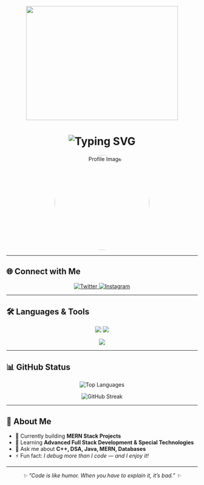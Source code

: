 <!-- ====================== HEADER / BANNER ====================== -->
<p align="center">
  <img src="https://backiee.com/static/wallpapers/1920x1080/386745.jpg" width="400" height="300" />
</p>

<!-- ====================== ANIMATED INTRO ====================== -->
<h1 align="center">
  <img src="https://readme-typing-svg.herokuapp.com?font=Fira+Code&weight=500&size=28&pause=1000&color=36BCF7&center=true&vCenter=true&width=600&lines=Hi+%F0%9F%91%8B%2C+I'm+Kunwar+Singh;Full+Stack+Web+Developer;Turning+Ideas+Into+Reality;Always+Learning+New+Things" alt="Typing SVG" />
</h1>

<!-- ====================== PROFILE IMAGE ====================== -->
<p align="center">
  <img src="https://raw.githubusercontent.com/kunwarsingh123/kunwarsingh123/main/profile.png" width="250" style="border-radius:50%" alt="Profile Image" />
</p>

---

## 🌐 Connect with Me
<p align="center">
  <a href="https://twitter.com/ajaysingh149515" target="_blank">
    <img src="https://img.shields.io/twitter/follow/ajaysingh149515?logo=twitter&style=for-the-badge" alt="Twitter" />
  </a>
  <a href="https://instagram.com/ajay_singh_bhadoria" target="_blank">
    <img src="https://img.shields.io/badge/Instagram-%23E4405F?style=for-the-badge&logo=instagram&logoColor=white" alt="Instagram" />
  </a>
</p>

---

## 🛠 Languages & Tools
<p align="center">
  <a href="#"><img src="https://skillicons.dev/icons?i=html,css,js,react,nodejs,express,mongodb,mysql&theme=dark" /></a>  
  <a href="#"><img src="https://skillicons.dev/icons?i=java,python,cpp,c,electron,git,github,vscode&theme=dark" /></a>
</p>

<p align="center">
  <img src="https://img.shields.io/badge/Tools-%F0%9F%9A%80-blue?style=for-the-badge" />
</p>

---

## 📊 GitHub Status
<p align="center">
  <img src="https://github-readme-stats.vercel.app/api/top-langs?username=kunwarsingh123&show_icons=true&locale=en&layout=compact&theme=tokyonight" alt="Top Languages" />
</p>

<p align="center">
  <img src="https://github-readme-streak-stats.herokuapp.com/?user=kunwarsingh123&theme=tokyonight" alt="GitHub Streak" />
</p>

---

## 🚀 About Me
- 🔭 Currently building **MERN Stack Projects**
- 🌱 Learning **Advanced Full Stack Development & Special Technologies**
- 💬 Ask me about **C++, DSA, Java, MERN, Databases**
- ⚡ Fun fact: *I debug more than I code — and I enjoy it!*

---

<p align="center">
  <i>✨ “Code is like humor. When you have to explain it, it’s bad.” ✨</i>
</p>

